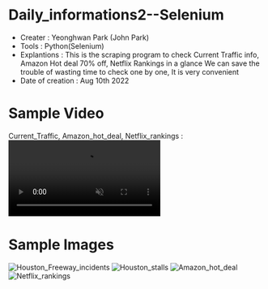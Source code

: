 # Daily_informations2--Selenium
- Creater : Yeonghwan Park (John Park)
- Tools : Python(Selenium)
- Explantions :
This is the scraping program to check Current Traffic info, Amazon Hot deal 70% off, Netflix Rankings in a glance
We can save the trouble of wasting time to check one by one, It is very convenient
- Date of creation : Aug 10th 2022


# Sample Video
Current_Traffic, Amazon_hot_deal, Netflix_rankings :
<video src="https://user-images.githubusercontent.com/106279616/184039789-09df3300-4372-4bd2-ba78-d32db67cf480.mp4" data-canonical-src="https://user-images.githubusercontent.com/106279616/184039789-09df3300-4372-4bd2-ba78-d32db67cf480.mp4" controls="controls" muted="muted" class="d-block rounded-bottom-2 border-top width-fit" style="max-height:640px;">
</video>

# Sample Images
![Houston_Freeway_incidents](https://user-images.githubusercontent.com/106279616/184028876-c05f8596-59c4-42fb-b368-aaa3e369805d.png)
![Houston_stalls](https://user-images.githubusercontent.com/106279616/184028883-54a69a0e-d5ec-4fb1-8ea1-3fcc0a836dab.png)
![Amazon_hot_deal](https://user-images.githubusercontent.com/106279616/184028893-2c8eb88f-8c14-420a-8457-42c0a88b292d.png)
![Netflix_rankings](https://user-images.githubusercontent.com/106279616/184028898-cb3c32ac-1eac-48dc-a697-d34c9d8e835d.png)
